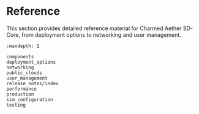 # Reference

This section provides detailed reference material for Charmed Aether SD-Core, from deployment options to networking and user management.

```{toctree}
:maxdepth: 1

components
deployment_options
networking
public_clouds
user_management
release_notes/index
performance
production
sim_configuration
testing
```
